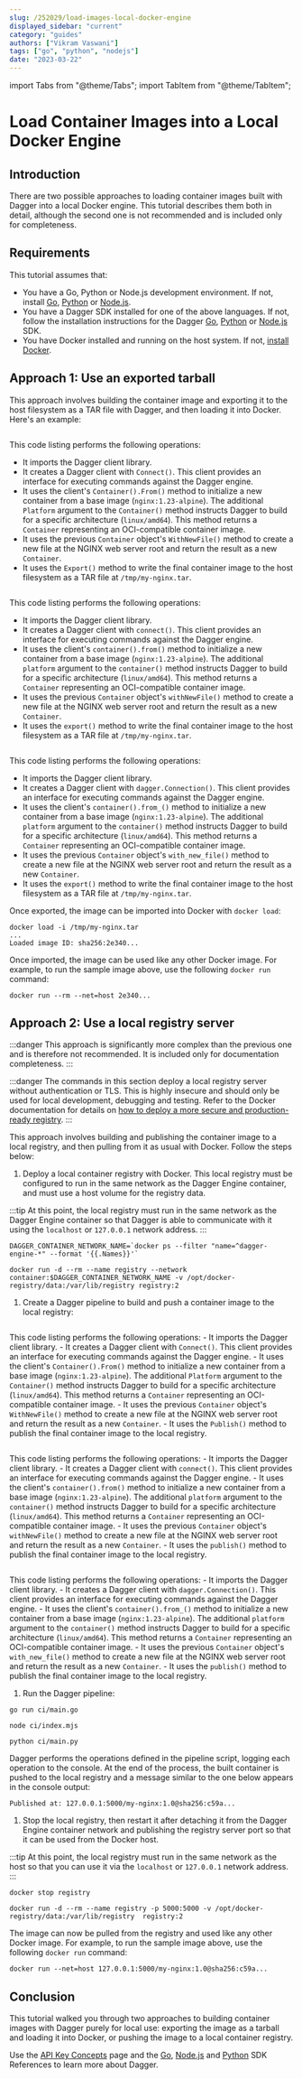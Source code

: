 ```yaml
---
slug: /252029/load-images-local-docker-engine
displayed_sidebar: "current"
category: "guides"
authors: ["Vikram Vaswani"]
tags: ["go", "python", "nodejs"]
date: "2023-03-22"
---
```


import Tabs from "@theme/Tabs";
import TabItem from "@theme/TabItem";

# Load Container Images into a Local Docker Engine

## Introduction

There are two possible approaches to loading container images built with Dagger into a local Docker engine. This tutorial describes them both in detail, although the second one is not recommended and is included only for completeness.

## Requirements

This tutorial assumes that:

- You have a Go, Python or Node.js development environment. If not, install [Go](https://go.dev/doc/install), [Python](https://www.python.org/downloads/) or [Node.js](https://nodejs.org/en/download/).
- You have a Dagger SDK installed for one of the above languages. If not, follow the installation instructions for the Dagger [Go](../sdk/go/371491-install.md), [Python](../sdk/python/866944-install.md) or [Node.js](../sdk/nodejs/835948-install.md) SDK.
- You have Docker installed and running on the host system. If not, [install Docker](https://docs.docker.com/engine/install/).

## Approach 1: Use an exported tarball

This approach involves building the container image and exporting it to the host filesystem as a TAR file with Dagger, and then loading it into Docker. Here's an example:

<Tabs groupId="language">
<TabItem value="Go">

```go file=./snippets/load-images-local-docker-engine/export/main.go
```

This code listing performs the following operations:

- It imports the Dagger client library.
- It creates a Dagger client with `Connect()`. This client provides an interface for executing commands against the Dagger engine.
- It uses the client's `Container().From()` method to initialize a new container from a base image (`nginx:1.23-alpine`). The additional `Platform` argument to the `Container()` method instructs Dagger to build for a specific architecture (`linux/amd64`). This method returns a `Container` representing an OCI-compatible container image.
- It uses the previous `Container` object's `WithNewFile()` method to create a new file at the NGINX web server root and return the result as a new `Container`.
- It uses the `Export()` method to write the final container image to the host filesystem as a TAR file at `/tmp/my-nginx.tar`.

</TabItem>
<TabItem value="Node.js">

```javascript file=./snippets/load-images-local-docker-engine/export/index.mjs
```

This code listing performs the following operations:

- It imports the Dagger client library.
- It creates a Dagger client with `connect()`. This client provides an interface for executing commands against the Dagger engine.
- It uses the client's `container().from()` method to initialize a new container from a base image (`nginx:1.23-alpine`). The additional `platform` argument to the `container()` method instructs Dagger to build for a specific architecture (`linux/amd64`). This method returns a `Container` representing an OCI-compatible container image.
- It uses the previous `Container` object's `withNewFile()` method to create a new file at the NGINX web server root and return the result as a new `Container`.
- It uses the `export()` method to write the final container image to the host filesystem as a TAR file at `/tmp/my-nginx.tar`.

</TabItem>
<TabItem value="Python">

```python file=./snippets/load-images-local-docker-engine/export/main.py
```

This code listing performs the following operations:

- It imports the Dagger client library.
- It creates a Dagger client with `dagger.Connection()`. This client provides an interface for executing commands against the Dagger engine.
- It uses the client's `container().from_()` method to initialize a new container from a base image (`nginx:1.23-alpine`). The additional `platform` argument to the `container()` method instructs Dagger to build for a specific architecture (`linux/amd64`). This method returns a `Container` representing an OCI-compatible container image.
- It uses the previous `Container` object's `with_new_file()` method to create a new file at the NGINX web server root and return the result as a new `Container`.
- It uses the `export()` method to write the final container image to the host filesystem as a TAR file at `/tmp/my-nginx.tar`.

</TabItem>
</Tabs>

Once exported, the image can be imported into Docker with `docker load`:

```shell
docker load -i /tmp/my-nginx.tar
...
Loaded image ID: sha256:2e340...
```

Once imported, the image can be used like any other Docker image. For example, to run the sample image above, use the following `docker run` command:

```shell
docker run --rm --net=host 2e340...
```

## Approach 2: Use a local registry server

:::danger
This approach is significantly more complex than the previous one and is therefore not recommended. It is included only for documentation completeness.
:::

:::danger
The commands in this section deploy a local registry server without authentication or TLS. This is highly insecure and should only be used for local development, debugging and testing. Refer to the Docker documentation for details on [how to deploy a more secure and production-ready registry](https://docs.docker.com/registry/deploying/).
:::

This approach involves building and publishing the container image to a local registry, and then pulling from it as usual with Docker. Follow the steps below:

1. Deploy a local container registry with Docker. This local registry must be configured to run in the same network as the Dagger Engine container, and must use a host volume for the registry data.

  :::tip
  At this point, the local registry must run in the same network as the Dagger Engine container so that Dagger is able to communicate with it using the `localhost` or `127.0.0.1` network address.
  :::

  ```shell
  DAGGER_CONTAINER_NETWORK_NAME=`docker ps --filter "name=^dagger-engine-*" --format '{{.Names}}'`

  docker run -d --rm --name registry --network container:$DAGGER_CONTAINER_NETWORK_NAME -v /opt/docker-registry/data:/var/lib/registry registry:2
  ```

1. Create a Dagger pipeline to build and push a container image to the local registry:

  <Tabs groupId="language">
  <TabItem value="Go">

  ```go file=./snippets/load-images-local-docker-engine/push/main.go
  ```

  This code listing performs the following operations:
    - It imports the Dagger client library.
    - It creates a Dagger client with `Connect()`. This client provides an interface for executing commands against the Dagger engine.
    - It uses the client's `Container().From()` method to initialize a new container from a base image (`nginx:1.23-alpine`). The additional `Platform` argument to the `Container()` method instructs Dagger to build for a specific architecture (`linux/amd64`). This method returns a `Container` representing an OCI-compatible container image.
    - It uses the previous `Container` object's `WithNewFile()` method to create a new file at the NGINX web server root and return the result as a new `Container`.
    - It uses the `Publish()` method to publish the final container image to the local registry.

  </TabItem>
  <TabItem value="Node.js">

  ```javascript file=./snippets/load-images-local-docker-engine/push/index.mjs
  ```

  This code listing performs the following operations:
    - It imports the Dagger client library.
    - It creates a Dagger client with `connect()`. This client provides an interface for executing commands against the Dagger engine.
    - It uses the client's `container().from()` method to initialize a new container from a base image (`nginx:1.23-alpine`). The additional `platform` argument to the `container()` method instructs Dagger to build for a specific architecture (`linux/amd64`). This method returns a `Container` representing an OCI-compatible container image.
    - It uses the previous `Container` object's `withNewFile()` method to create a new file at the NGINX web server root and return the result as a new `Container`.
    - It uses the `publish()` method to publish the final container image to the local registry.

  </TabItem>
  <TabItem value="Python">

  ```python file=./snippets/load-images-local-docker-engine/push/main.py
  ```

  This code listing performs the following operations:
    - It imports the Dagger client library.
    - It creates a Dagger client with `dagger.Connection()`. This client provides an interface for executing commands against the Dagger engine.
    - It uses the client's `container().from_()` method to initialize a new container from a base image (`nginx:1.23-alpine`). The additional `platform` argument to the `container()` method instructs Dagger to build for a specific architecture (`linux/amd64`). This method returns a `Container` representing an OCI-compatible container image.
    - It uses the previous `Container` object's `with_new_file()` method to create a new file at the NGINX web server root and return the result as a new `Container`.
    - It uses the `publish()` method to publish the final container image to the local registry.

  </TabItem>
  </Tabs>

1. Run the Dagger pipeline:

  <Tabs groupId="language">
  <TabItem value="Go">

  ```shell
  go run ci/main.go
  ```

  </TabItem>
  <TabItem value="Node.js">

  ```shell
  node ci/index.mjs
  ```

  </TabItem>
  <TabItem value="Python">

  ```shell
  python ci/main.py
  ```

  </TabItem>
  </Tabs>

  Dagger performs the operations defined in the pipeline script, logging each operation to the console. At the end of the process, the built container is pushed to the local registry and a message similar to the one below appears in the console output:

  ```shell
  Published at: 127.0.0.1:5000/my-nginx:1.0@sha256:c59a...
  ```

1. Stop the local registry, then restart it after detaching it from the Dagger Engine container network and publishing the registry server port so that it can be used from the Docker host.

  :::tip
  At this point, the local registry must run in the same network as the host so that you can use it via the `localhost` or `127.0.0.1` network address.
  :::

  ```shell
  docker stop registry

  docker run -d --rm --name registry -p 5000:5000 -v /opt/docker-registry/data:/var/lib/registry  registry:2
  ```

The image can now be pulled from the registry and used like any other Docker image. For example, to run the sample image above, use the following `docker run` command:

```shell
docker run --net=host 127.0.0.1:5000/my-nginx:1.0@sha256:c59a...
```

## Conclusion

This tutorial walked you through two approaches to building container images with Dagger purely for local use: exporting the image as a tarball and loading it into Docker, or pushing the image to a local container registry.

Use the [API Key Concepts](../api/975146-concepts.mdx) page and the [Go](https://pkg.go.dev/dagger.io/dagger), [Node.js](../sdk/nodejs/reference/modules.md) and [Python](https://dagger-io.readthedocs.org/) SDK References to learn more about Dagger.
